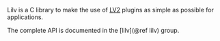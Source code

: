 Lilv is a C library to make the use of [LV2] plugins as simple as possible for
applications.

The complete API is documented in the [lilv](@ref lilv) group.

[LV2]: http://lv2plug.in/
